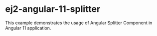 # ej2-angular-11-splitter
This example demonstrates the usage of Angular Splitter Component in Angular 11 application.

